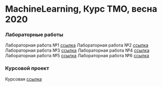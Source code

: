 # MachineLearning, Курс ТМО, весна 2020
### Лабораторные работы
Лабораторная работа №1 [ссылка](https://github.com/SyomkinNikita/MachineLearning/blob/master/Lab1TMO.ipynb)
Лабораторная работа №2 [ссылка](https://github.com/SyomkinNikita/MachineLearning/blob/master/Lab2TMO.ipynb)
Лабораторная работа №3 [ссылка](https://github.com/SyomkinNikita/MachineLearning/blob/master/Lab3TMO.ipynb)
Лабораторная работа №4 [ссылка](https://github.com/SyomkinNikita/MachineLearning/blob/master/Lab4TMO.ipynb)
Лабораторная работа №5 [ссылка](https://github.com/SyomkinNikita/MachineLearning/blob/master/Lab5TMO.ipynb)
Лабораторная работа №6 [ссылка](https://github.com/SyomkinNikita/MachineLearning/blob/master/Lab6TMO.ipynb)

### Курсовой проект
Курсовая [ссылка](https://github.com/SyomkinNikita/MachineLearning/blob/master/KR.ipynb)
